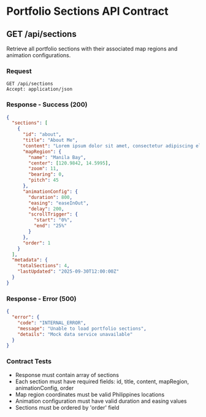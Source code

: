 # Portfolio Sections API Contract

## GET /api/sections

Retrieve all portfolio sections with their associated map regions and animation configurations.

### Request

```
GET /api/sections
Accept: application/json
```

### Response - Success (200)

```json
{
  "sections": [
    {
      "id": "about",
      "title": "About Me",
      "content": "Lorem ipsum dolor sit amet, consectetur adipiscing elit...",
      "mapRegion": {
        "name": "Manila Bay",
        "center": [120.9842, 14.5995],
        "zoom": 11,
        "bearing": 0,
        "pitch": 45
      },
      "animationConfig": {
        "duration": 800,
        "easing": "easeInOut",
        "delay": 200,
        "scrollTrigger": {
          "start": "0%",
          "end": "25%"
        }
      },
      "order": 1
    }
  ],
  "metadata": {
    "totalSections": 4,
    "lastUpdated": "2025-09-30T12:00:00Z"
  }
}
```

### Response - Error (500)

```json
{
  "error": {
    "code": "INTERNAL_ERROR",
    "message": "Unable to load portfolio sections",
    "details": "Mock data service unavailable"
  }
}
```

### Contract Tests

- Response must contain array of sections
- Each section must have required fields: id, title, content, mapRegion, animationConfig, order
- Map region coordinates must be valid Philippines locations
- Animation configuration must have valid duration and easing values
- Sections must be ordered by 'order' field
